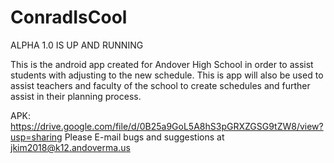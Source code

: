 # ConradIsCool

ALPHA 1.0 IS UP AND RUNNING

This is the android app created for Andover High School in order to assist students with adjusting to the new schedule. This is app will also be used to assist teachers and faculty of the school to create schedules and further assist in their planning process.

APK: https://drive.google.com/file/d/0B25a9GoL5A8hS3pGRXZGSG9tZW8/view?usp=sharing
Please E-mail bugs and suggestions at jkim2018@k12.andoverma.us
